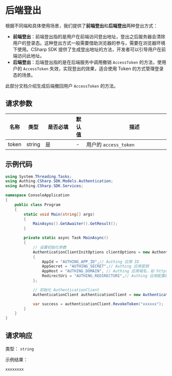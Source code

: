 # 后端登出

<LastUpdated />

根据不同端和具体使用场景，我们提供了**前端登出**和**后端登出**两种登出方式：

- **前端登出**：前端登出指的是用户在前端访问登出地址，登出之后服务器会清除用户的登录态。这种登出方式一般需要借助浏览器的参与，需要在浏览器环境下使用。CSharp SDK 提供了生成登出地址的方法，开发者可以引导用户在前端访问此地址。
- **后端登出**：后端登出指的是在后端服务中调用撤销 `AccessToken` 的方法，使用户的 `AccessToken` 失效，实现登出的效果，适合使用 Token 的方式管理登录态的场景。

此部分文档介绍生成后端撤回用户 `AccessToken` 的方法。

## 请求参数

| 名称  | 类型   | <div style="width:80px">是否必填</div> | 默认值 | <div style="width:300px">描述</div> | <div style="width:200px"></div>示例值</div> |
| ----- | ------ | -------------------------------------- | ------ | ----------------------------------- | ------------------------------------------- |
| token | string | 是                                     | -      | 用户的 `access_token`               | `xxxxxx`                                    |


## 示例代码

```csharp
using System.Threading.Tasks;
using Authing.CSharp.SDK.Models.Authentication;
using Authing.CSharp.SDK.Services;

namespace ConsoleApplication
{
    public class Program
    {
        static void Main(string[] args)
        {
            MainAsync().GetAwaiter().GetResult();
        }

        private static async Task MainAsync()
        {
            // 设置初始化参数
            AuthenticationClientInitOptions clientOptions = new AuthenticationClientInitOptions
            {
                AppId = "AUTHING_APP_ID",// Authing 应用 ID
                AppSecret = "AUTHING_SECRET",// Authing 应用密钥
                AppHost = "AUTHING_DOMAIN", // Authing 应用域名，如 https://example.authing.cn
                RedirectUri = "AUTHING_REDIRECTURI",// Authing 应用配置的登录回调地址
            };

            // 初始化 AuthenticationClient
            AuthenticationClient authenticationClient = new AuthenticationClient(clientOptions);

            var success = authenticationClient.RevokeToken("xxxxxx");
        }
    }
}
```


## 请求响应

类型： `string`

示例结果：

```txt
xxxxxxxx
```

